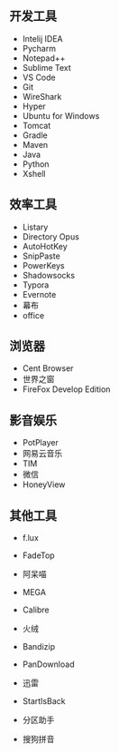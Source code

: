 ## 开发工具

- Intelij IDEA
- Pycharm
- Notepad++
- Sublime Text
- VS Code
- Git
- WireShark
- Hyper
- Ubuntu for Windows
- Tomcat
- Gradle
- Maven
- Java
- Python 
- Xshell

## 效率工具

- Listary
- Directory Opus
- AutoHotKey
- SnipPaste
- PowerKeys
- Shadowsocks
- Typora
- Evernote
- 幕布
- office

## 浏览器

- Cent Browser
- 世界之窗
- FireFox Develop Edition

## 影音娱乐

- PotPlayer
- 网易云音乐
- TIM
- 微信
- HoneyView

## 其他工具

- f.lux

- FadeTop

- 阿呆喵

- MEGA

- Calibre

- 火绒

- Bandizip

- PanDownload

- 迅雷

- StartIsBack

- 分区助手

- 搜狗拼音

  